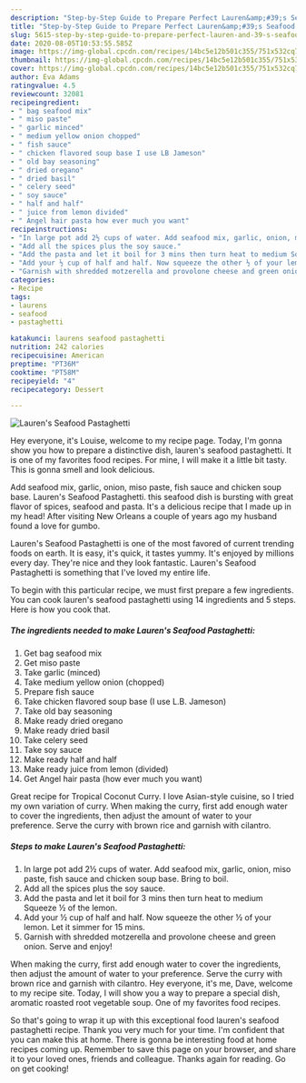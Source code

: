 ```yaml
---
description: "Step-by-Step Guide to Prepare Perfect Lauren&amp;#39;s Seafood Pastaghetti"
title: "Step-by-Step Guide to Prepare Perfect Lauren&amp;#39;s Seafood Pastaghetti"
slug: 5615-step-by-step-guide-to-prepare-perfect-lauren-and-39-s-seafood-pastaghetti
date: 2020-08-05T10:53:55.585Z
image: https://img-global.cpcdn.com/recipes/14bc5e12b501c355/751x532cq70/laurens-seafood-pastaghetti-recipe-main-photo.jpg
thumbnail: https://img-global.cpcdn.com/recipes/14bc5e12b501c355/751x532cq70/laurens-seafood-pastaghetti-recipe-main-photo.jpg
cover: https://img-global.cpcdn.com/recipes/14bc5e12b501c355/751x532cq70/laurens-seafood-pastaghetti-recipe-main-photo.jpg
author: Eva Adams
ratingvalue: 4.5
reviewcount: 32081
recipeingredient:
- " bag seafood mix"
- " miso paste"
- " garlic minced"
- " medium yellow onion chopped"
- " fish sauce"
- " chicken flavored soup base I use LB Jameson"
- " old bay seasoning"
- " dried oregano"
- " dried basil"
- " celery seed"
- " soy sauce"
- " half and half"
- " juice from lemon divided"
- " Angel hair pasta how ever much you want"
recipeinstructions:
- "In large pot add 2½ cups of water. Add seafood mix, garlic, onion, miso paste, fish sauce and chicken soup base. Bring to boil."
- "Add all the spices plus the soy sauce."
- "Add the pasta and let it boil for 3 mins then turn heat to medium Squeeze ½ of the lemon."
- "Add your ½ cup of half and half. Now squeeze the other ½ of your lemon. Let it simmer for 15 mins."
- "Garnish with shredded motzerella and provolone cheese and green onion. Serve and enjoy!"
categories:
- Recipe
tags:
- laurens
- seafood
- pastaghetti

katakunci: laurens seafood pastaghetti 
nutrition: 242 calories
recipecuisine: American
preptime: "PT36M"
cooktime: "PT58M"
recipeyield: "4"
recipecategory: Dessert

---
```



![Lauren&#39;s Seafood Pastaghetti](https://img-global.cpcdn.com/recipes/14bc5e12b501c355/751x532cq70/laurens-seafood-pastaghetti-recipe-main-photo.jpg)

Hey everyone, it's Louise, welcome to my recipe page. Today, I'm gonna show you how to prepare a distinctive dish, lauren&#39;s seafood pastaghetti. It is one of my favorites food recipes. For mine, I will make it a little bit tasty. This is gonna smell and look delicious.

Add seafood mix, garlic, onion, miso paste, fish sauce and chicken soup base. Lauren&#39;s Seafood Pastaghetti. this seafood dish is bursting with great flavor of spices, seafood and pasta. It&#39;s a delicious recipe that I made up in my head! After visiting New Orleans a couple of years ago my husband found a love for gumbo.

Lauren&#39;s Seafood Pastaghetti is one of the most favored of current trending foods on earth. It is easy, it's quick, it tastes yummy. It's enjoyed by millions every day. They're nice and they look fantastic. Lauren&#39;s Seafood Pastaghetti is something that I've loved my entire life.


To begin with this particular recipe, we must first prepare a few ingredients. You can cook lauren&#39;s seafood pastaghetti using 14 ingredients and 5 steps. Here is how you cook that.

<!--inarticleads1-->

##### The ingredients needed to make Lauren&#39;s Seafood Pastaghetti:

1. Get  bag seafood mix
1. Get  miso paste
1. Take  garlic (minced)
1. Take  medium yellow onion (chopped)
1. Prepare  fish sauce
1. Take  chicken flavored soup base (I use L.B. Jameson)
1. Take  old bay seasoning
1. Make ready  dried oregano
1. Make ready  dried basil
1. Take  celery seed
1. Take  soy sauce
1. Make ready  half and half
1. Make ready  juice from lemon (divided)
1. Get  Angel hair pasta (how ever much you want)


Great recipe for Tropical Coconut Curry. I love Asian-style cuisine, so I tried my own variation of curry. When making the curry, first add enough water to cover the ingredients, then adjust the amount of water to your preference. Serve the curry with brown rice and garnish with cilantro. 

<!--inarticleads2-->

##### Steps to make Lauren&#39;s Seafood Pastaghetti:

1. In large pot add 2½ cups of water. Add seafood mix, garlic, onion, miso paste, fish sauce and chicken soup base. Bring to boil.
1. Add all the spices plus the soy sauce.
1. Add the pasta and let it boil for 3 mins then turn heat to medium Squeeze ½ of the lemon.
1. Add your ½ cup of half and half. Now squeeze the other ½ of your lemon. Let it simmer for 15 mins.
1. Garnish with shredded motzerella and provolone cheese and green onion. Serve and enjoy!


When making the curry, first add enough water to cover the ingredients, then adjust the amount of water to your preference. Serve the curry with brown rice and garnish with cilantro. Hey everyone, it&#39;s me, Dave, welcome to my recipe site. Today, I will show you a way to prepare a special dish, aromatic roasted root vegetable soup. One of my favorites food recipes. 

So that's going to wrap it up with this exceptional food lauren&#39;s seafood pastaghetti recipe. Thank you very much for your time. I'm confident that you can make this at home. There is gonna be interesting food at home recipes coming up. Remember to save this page on your browser, and share it to your loved ones, friends and colleague. Thanks again for reading. Go on get cooking!
